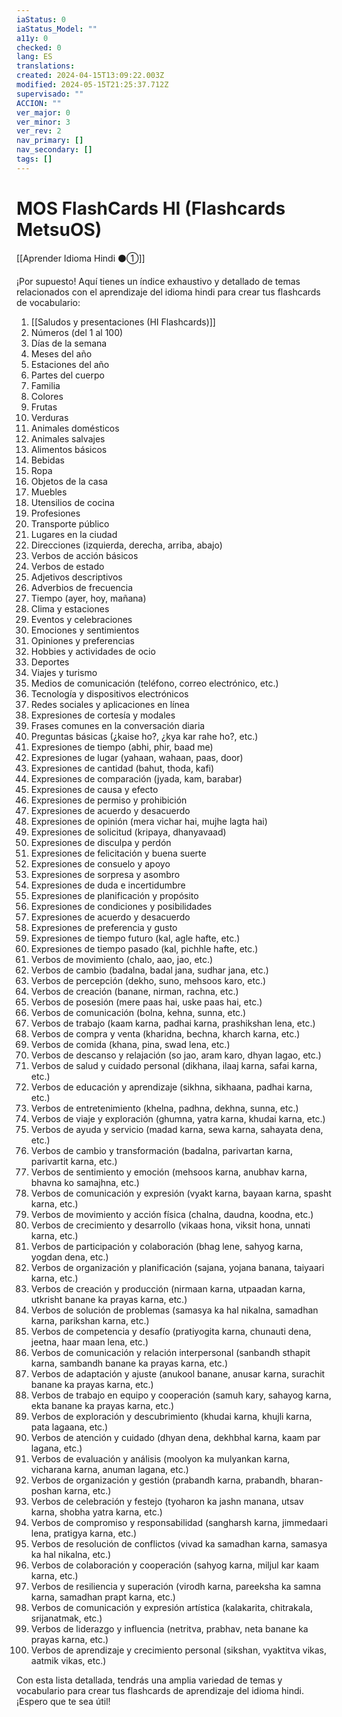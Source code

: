 ```yaml
---
iaStatus: 0
iaStatus_Model: ""
a11y: 0
checked: 0
lang: ES
translations: 
created: 2024-04-15T13:09:22.003Z
modified: 2024-05-15T21:25:37.712Z
supervisado: ""
ACCION: ""
ver_major: 0
ver_minor: 3
ver_rev: 2
nav_primary: []
nav_secondary: []
tags: []
---
```

# MOS FlashCards HI (Flashcards MetsuOS)

[[Aprender Idioma Hindi ⚫①]]

¡Por supuesto! Aquí tienes un índice exhaustivo y detallado de temas relacionados con el aprendizaje del idioma hindi para crear tus flashcards de vocabulario:

1. [[Saludos y presentaciones (HI Flashcards)]]
2. Números (del 1 al 100)
3. Días de la semana
4. Meses del año
5. Estaciones del año
6. Partes del cuerpo
7. Familia
8. Colores
9. Frutas
10. Verduras
11. Animales domésticos
12. Animales salvajes
13. Alimentos básicos
14. Bebidas
15. Ropa
16. Objetos de la casa
17. Muebles
18. Utensilios de cocina
19. Profesiones
20. Transporte público
21. Lugares en la ciudad
22. Direcciones (izquierda, derecha, arriba, abajo)
23. Verbos de acción básicos
24. Verbos de estado
25. Adjetivos descriptivos
26. Adverbios de frecuencia
27. Tiempo (ayer, hoy, mañana)
28. Clima y estaciones
29. Eventos y celebraciones
30. Emociones y sentimientos
31. Opiniones y preferencias
32. Hobbies y actividades de ocio
33. Deportes
34. Viajes y turismo
35. Medios de comunicación (teléfono, correo electrónico, etc.)
36. Tecnología y dispositivos electrónicos
37. Redes sociales y aplicaciones en línea
38. Expresiones de cortesía y modales
39. Frases comunes en la conversación diaria
40. Preguntas básicas (¿kaise ho?, ¿kya kar rahe ho?, etc.)
41. Expresiones de tiempo (abhi, phir, baad me)
42. Expresiones de lugar (yahaan, wahaan, paas, door)
43. Expresiones de cantidad (bahut, thoda, kafi)
44. Expresiones de comparación (jyada, kam, barabar)
45. Expresiones de causa y efecto
46. Expresiones de permiso y prohibición
47. Expresiones de acuerdo y desacuerdo
48. Expresiones de opinión (mera vichar hai, mujhe lagta hai)
49. Expresiones de solicitud (kripaya, dhanyavaad)
50. Expresiones de disculpa y perdón
51. Expresiones de felicitación y buena suerte
52. Expresiones de consuelo y apoyo
53. Expresiones de sorpresa y asombro
54. Expresiones de duda e incertidumbre
55. Expresiones de planificación y propósito
56. Expresiones de condiciones y posibilidades
57. Expresiones de acuerdo y desacuerdo
58. Expresiones de preferencia y gusto
59. Expresiones de tiempo futuro (kal, agle hafte, etc.)
60. Expresiones de tiempo pasado (kal, pichhle hafte, etc.)
61. Verbos de movimiento (chalo, aao, jao, etc.)
62. Verbos de cambio (badalna, badal jana, sudhar jana, etc.)
63. Verbos de percepción (dekho, suno, mehsoos karo, etc.)
64. Verbos de creación (banane, nirman, rachna, etc.)
65. Verbos de posesión (mere paas hai, uske paas hai, etc.)
66. Verbos de comunicación (bolna, kehna, sunna, etc.)
67. Verbos de trabajo (kaam karna, padhai karna, prashikshan lena, etc.)
68. Verbos de compra y venta (kharidna, bechna, kharch karna, etc.)
69. Verbos de comida (khana, pina, swad lena, etc.)
70. Verbos de descanso y relajación (so jao, aram karo, dhyan lagao, etc.)
71. Verbos de salud y cuidado personal (dikhana, ilaaj karna, safai karna, etc.)
72. Verbos de educación y aprendizaje (sikhna, sikhaana, padhai karna, etc.)
73. Verbos de entretenimiento (khelna, padhna, dekhna, sunna, etc.)
74. Verbos de viaje y exploración (ghumna, yatra karna, khudai karna, etc.)
75. Verbos de ayuda y servicio (madad karna, sewa karna, sahayata dena, etc.)
76. Verbos de cambio y transformación (badalna, parivartan karna, parivartit karna, etc.)
77. Verbos de sentimiento y emoción (mehsoos karna, anubhav karna, bhavna ko samajhna, etc.)
78. Verbos de comunicación y expresión (vyakt karna, bayaan karna, spasht karna, etc.)
79. Verbos de movimiento y acción física (chalna, daudna, koodna, etc.)
80. Verbos de crecimiento y desarrollo (vikaas hona, viksit hona, unnati karna, etc.)
81. Verbos de participación y colaboración (bhag lene, sahyog karna, yogdan dena, etc.)
82. Verbos de organización y planificación (sajana, yojana banana, taiyaari karna, etc.)
83. Verbos de creación y producción (nirmaan karna, utpaadan karna, utkrisht banane ka prayas karna, etc.)
84. Verbos de solución de problemas (samasya ka hal nikalna, samadhan karna, parikshan karna, etc.)
85. Verbos de competencia y desafío (pratiyogita karna, chunauti dena, jeetna, haar maan lena, etc.)
86. Verbos de comunicación y relación interpersonal (sanbandh sthapit karna, sambandh banane ka prayas karna, etc.)
87. Verbos de adaptación y ajuste (anukool banane, anusar karna, surachit banane ka prayas karna, etc.)
88. Verbos de trabajo en equipo y cooperación (samuh kary, sahayog karna, ekta banane ka prayas karna, etc.)
89. Verbos de exploración y descubrimiento (khudai karna, khujli karna, pata lagaana, etc.)
90. Verbos de atención y cuidado (dhyan dena, dekhbhal karna, kaam par lagana, etc.)
91. Verbos de evaluación y análisis (moolyon ka mulyankan karna, vicharana karna, anuman lagana, etc.)
92. Verbos de organización y gestión (prabandh karna, prabandh, bharan-poshan karna, etc.)
93. Verbos de celebración y festejo (tyoharon ka jashn manana, utsav karna, shobha yatra karna, etc.)
94. Verbos de compromiso y responsabilidad (sangharsh karna, jimmedaari lena, pratigya karna, etc.)
95. Verbos de resolución de conflictos (vivad ka samadhan karna, samasya ka hal nikalna, etc.)
96. Verbos de colaboración y cooperación (sahyog karna, miljul kar kaam karna, etc.)
97. Verbos de resiliencia y superación (virodh karna, pareeksha ka samna karna, samadhan prapt karna, etc.)
98. Verbos de comunicación y expresión artística (kalakarita, chitrakala, srijanatmak, etc.)
99. Verbos de liderazgo y influencia (netritva, prabhav, neta banane ka prayas karna, etc.)
100. Verbos de aprendizaje y crecimiento personal (sikshan, vyaktitva vikas, aatmik vikas, etc.)

Con esta lista detallada, tendrás una amplia variedad de temas y vocabulario para crear tus flashcards de aprendizaje del idioma hindi. ¡Espero que te sea útil!